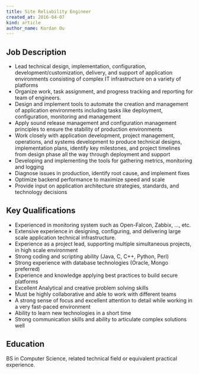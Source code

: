 ```yaml
---
title: Site Reliability Engineer
created_at: 2016-04-07
kind: article
author_name: Kordan Ou
---
```


## Job Description

- Lead technical design, implementation, configuration, development/customization, delivery, and support of application environments consisting of complex IT infrastructure on a variety of platforms
- Organize work, task assignment, and progress tracking and reporting for team of engineers.
- Design and implement tools to automate the creation and management of application environments including tasks like deployment, configuration, monitoring and management
- Apply sound release management and configuration management principles to ensure the stability of production environments
- Work closely with application development, project management, operations, and systems development to produce technical designs, implementation plans, identify key milestones, and project timelines from design phase all the way through deployment and support
- Developing and implementing the tools for gathering metrics, monitoring and logging
- Diagnose issues in production, identify root cause, and implement fixes
- Optimize backend performance to maximize speed and scale
- Provide input on application architecture strategies, standards, and technology decisions

## Key Qualifications

- Experienced in monitoring system such as Open-Falcon, Zabbix, ..., etc.
- Extensive experience in designing, configuring, and delivering large scale application technical infrastructure.
- Experience as a project lead, supporting multiple simultaneous projects, in high scale environment
- Strong coding and scripting ability (Java, C, C++, Python, Perl)
- Strong experience with database technologies (Oracle, Mongo preferred)
- Experience and knowledge applying best practices to build secure platforms
- Excellent Analytical and creative problem solving skills
- Must be highly collaborative and able to work with different teams
- A strong sense of focus and excellent attention to detail while working in a very fast-paced environment
- Ability to learn new technologies in a short time
- Strong communication skills and ability to articulate complex solutions well

## Education

BS in Computer Science, related technical field or equivalent practical experience.
